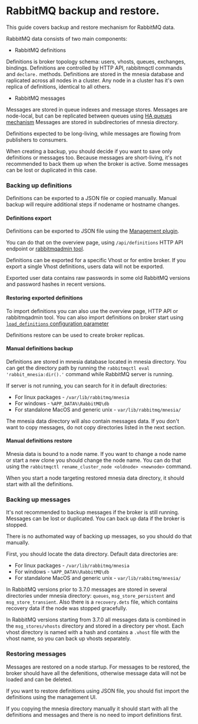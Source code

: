 # RabbitMQ backup and restore.

This guide covers backup and restore mechanism for RabbitMQ data.

RabbitMQ data consists of two main components:

* RabbitMQ definitions

Definitions is broker topology schema: users, vhosts, queues, exchanges, bindings.
Definitions are controlled by HTTP API, rabbitmqctl commands and `declare.` methods.
Definitions are stored in the mnesia database and raplicated across all nodes in a cluster.
Any node in a cluster has it's own replica of definitions, identical to all others.

* RabbitMQ messages

Messages are stored in queue indexes and message stores.
Messages are node-local, but can be replicated between queues using [HA queues mechanism](/ha.html)
Messages are stored in subdirectories of mnesia directory.

Definitions expected to be long-living, while messages are flowing from publishers to
consumers.

When creating a backup, you should decide if you want to save only definitions
or messages too.
Because messages are short-living, it's not recommended to back them up when the broker
is active. Some messages can be lost or duplicated in this case.

### Backing up definitions

Definitions can be exported to a JSON file or copied manually. Manual backup will
require additional steps if nodename or hostname changes.

#### Definitions export

Definitions can be exported to JSON file using the [Management plugin](/management.html).

You can do that on the overview page, using `/api/definitions`
HTTP API endpoint or [rabbitmqadmin tool](/management-cli.html).

Definitions can be exported for a specific Vhost or for entire broker.
If you export a single Vhost definitions, users data will not be exported.

Exported user data contains raw passwords in some old RabbitMQ versions and
password hashes in recent versions.

#### Restoring exported definitions

To import definitions you can also use the overview page, HTTP API or rabbitmqadmin tool.
You can also import definitions on broker start using
[`load_definitions` configuration parameter](/management.html#load-definitions)

Definitions restore can be used to create broker replicas.

#### Manual definitions backup

Definitions are stored in mnesia database located in mnesia directory.
You can get the directory path by running the `rabbitmqctl eval 'rabbit_mnesia:dir().'`
command while RabbitMQ server is running.

If server is not running, you can search for it in default directories:
* For linux packages - `/var/lib/rabbitmq/mnesia`
* For windows - `%APP_DATA%\RabbitMQ\db`
* For standalone MacOS and generic unix - `var/lib/rabbitmq/mnesia/`

The mnesia data directory will also contain messages data. If you don't want to
copy messages, do not copy directories listed in the next section.

#### Manual definitions restore

Mnesia data is bound to a node name. If you want to change a node name or start a
new clone you should change the node name. You can do that using the
`rabbitmqctl rename_cluster_node <oldnode> <newnode>` command.

When you start a node targeting restored mnesia data directory, it should start
with all the definitions.

### Backing up messages

It's not recommended to backup messages if the broker is still running.
Messages can be lost or duplicated.
You can back up data if the broker is stopped.

There is no authomated way of backing up messages, so you should do that manually.

First, you should locate the data directory. Default data directories are:
* For linux packages - `/var/lib/rabbitmq/mnesia`
* For windows - `%APP_DATA%\RabbitMQ\db`
* For standalone MacOS and generic unix - `var/lib/rabbitmq/mnesia/`

In RabbitMQ versions prior to 3.7.0 messages are stored in several directories
under mnesia directory: `queues`, `msg_store_persistent` and `msg_store_transient`.
Also there is a `recovery.dets` file, which contains recovery data if the node
was stopped gracefully.

In RabbitMQ versions starting from 3.7.0 all messages data is combined in the
`msg_stores/vhosts` directory and stored in a directory per vhost.
Each vhost directory is named with a hash and contains a `.vhost` file with
the vhost name, so you can back up vhosts separately.

### Restoring messages

Messages are restored on a node startup.
For messages to be restored, the broker should have all the defenitions, otherwise
message data will not be loaded and can be deleted.

If you want to restore definitions using JSON file, you should fist import
the definitions using the management UI.

If you copying the mnesia directory manually it should start with all
the definitions and messages and there is no need to import definitions first.








